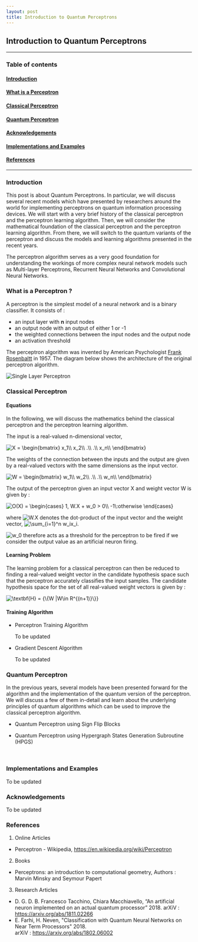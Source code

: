 ```yaml
---
layout: post
title: Introduction to Quantum Perceptrons
---
```


## Introduction to Quantum Perceptrons

----
### Table of contents

#### [Introduction](#introduction)

#### [What is a Perceptron](#what_is_a_neural_network)

#### [Classical Perceptron](#classical_perceptron)

#### [Quantum Perceptron](#quantum_perceptron)

#### [Acknowledgements](#acknowledgements)

#### [Implementations and Examples](#implementations_and_examples)

#### [References](#references)
----

### Introduction<a id='introduction'></a>

This post is about Quantum Perceptrons. In particular, we will discuss several recent models which have presented by researchers around the world for implementing perceptrons on quantum information processing devices. We will start with a very brief history of the classical perceptron and the perceptron learning algorithm. Then, we will consider the mathematical foundation of the classical perceptron and the perceptron learning algorithm. From there, we will switch to the quantum variants of the perceptron and discuss the models and learning algorithms presented in the recent years.

The perceptron algorithm serves as a very good foundation for understanding the workings of more complex neural network models such as Multi-layer Perceptrons, Recurrent Neural Networks and Convolutional Neural Networks.

### What is a Perceptron ?<a id='what_is_a_neural_network'></a>

A perceptron is the simplest model of a neural network and is a binary classifier. It consists of :
- an input layer with **n** input nodes
- an output node with an output of either 1 or -1
- the weighted connections between the input nodes and the output node
- an activation threshold

The perceptron algorithm was invented by American Psychologist [Frank Rosenbaltt](https://en.wikipedia.org/wiki/Frank_Rosenblatt) in 1957. The diagram below shows the architecture of the original perceptron algorithm. 


![][single_layer_perceptron_link]

[single_layer_perceptron_link]:https://raw.githubusercontent.com/abhishekabhishek/abhishekabhishek.github.io/master/_posts/post_images/2019-01-08/single_layer_perceptron.PNG "Single Layer Perceptron"

### Classical Perceptron<a id='classical_perceptron'></a>

#### Equations

In the following, we will discuss the mathematics behind the classical perceptron and the perceptron learning algorithm.

The input is a real-valued n-dimensional vector, 

<img src="https://latex.codecogs.com/gif.latex?X&space;=&space;\begin{bmatrix}&space;x_1\\&space;x_2\\&space;.\\&space;.\\&space;x_n\\&space;\end{bmatrix}" title="X = \begin{bmatrix} x_1\\ x_2\\ .\\ .\\ x_n\\ \end{bmatrix}" />

The weights of the connection between the inputs and the output are given by a real-valued vectors with the same dimensions as the input vector.

<img src="https://latex.codecogs.com/gif.latex?W&space;=&space;\begin{bmatrix}&space;w_1\\&space;w_2\\&space;.\\&space;.\\&space;w_n\\&space;\end{bmatrix}" title="W = \begin{bmatrix} w_1\\ w_2\\ .\\ .\\ w_n\\ \end{bmatrix}" />

The output of the perceptron given an input vector X and weight vector W is given by :

<img src="https://latex.codecogs.com/gif.latex?O(X)&space;=&space;\begin{cases}&space;1,&space;W.X&space;&plus;&space;w_0&space;>&space;0\\&space;-1\:otherwise&space;\end{cases}" title="O(X) = \begin{cases} 1, W.X + w_0 > 0\\ -1\:otherwise \end{cases}" />

where <img src="https://latex.codecogs.com/gif.latex?W.X" title="W.X" /> denotes the dot-product of the input vector and the weight vector, <img src="https://latex.codecogs.com/gif.latex?\sum_{i=1}^n&space;w_ix_i" title="\sum_{i=1}^n w_ix_i" />.

<img src="https://latex.codecogs.com/gif.latex?w_0" title="w_0" /> therefore acts as a threshold for the perceptron to be fired if we consider the output value as an artificial neuron firing.

#### Learning Problem

The learning problem for a classical perceptron can then be reduced to finding a real-valued weight vector in the candidate hypothesis space such that the perceptron accurately classifies the input samples. The candidate hypothesis space for the set of all real-valued weight vectors is given by :

<img src="https://latex.codecogs.com/gif.latex?\textbf{H}&space;=&space;{\{W&space;|W\in&space;R^{(n&plus;1)}\}}" title="\textbf{H} = {\{W |W\in R^{(n+1)}\}}" />

#### Training Algorithm

- Perceptron Training Algorithm

    To be updated

- Gradient Descent Algorithm

    To be updated


### Quantum Perceptron<a id='quantum_perceptron'></a>

In the previous years, several models have been presented forward for the algorithm and the implementation of the quantum version of the perceptron. We will discuss a few of them in-detail and learn about the underlying principles of quantum algorithms which can be used to improve the classical perceptron algorithm.

- Quantum Perceptron using Sign Flip Blocks

- Quantum Perceptron using Hypergraph States Generation Subroutine (HPGS)
<br/> 





### Implementations and Examples<a id='implementations_and_examples'></a>

To be updated

### Acknowledgements<a id='acknowledgements'></a>

To be updated

### References<a id='references'></a>

1. Online Articles
- Perceptron - Wikipedia, https://en.wikipedia.org/wiki/Perceptron
2. Books
- Perceptrons: an introduction to computational geometry, Authors : Marvin Minsky and Seymour Papert
3. Research Articles
- D. G. D. B. Francesco Tacchino, Chiara Macchiavello, “An artificial neuron implemented on an actual quantum processor” 2018. arXiV : https://arxiv.org/abs/1811.02266
- E. Farhi, H. Neven, "Classification with Quantum Neural Networks on Near Term Processors" 2018. <br/>arXiV : https://arxiv.org/abs/1802.06002


